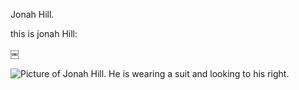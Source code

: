 Jonah Hill.

this is jonah Hill:

￼


![Picture of Jonah Hill. He is wearing a suit and looking to his right.](https://trevcan.duckdns.org/files/IMG_5624.JPG "Jonah Hill")